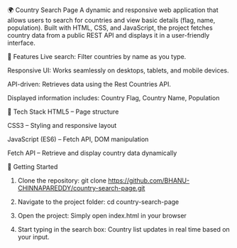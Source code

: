 🌍 Country Search Page
A dynamic and responsive web application that allows users to search for countries and view basic details (flag, name, population). Built with HTML, CSS, and JavaScript, the project fetches country data from a public REST API and displays it in a user-friendly interface.

📌 Features
Live search: Filter countries by name as you type.

Responsive UI: Works seamlessly on desktops, tablets, and mobile devices.

API-driven: Retrieves data using the Rest Countries API.

Displayed information includes:
  Country Flag,
  Country Name,
  Population

🧱 Tech Stack
  HTML5 – Page structure
  
  CSS3 – Styling and responsive layout
  
  JavaScript (ES6) – Fetch API, DOM manipulation
  
  Fetch API – Retrieve and display country data dynamically

🔧 Getting Started
1. Clone the repository: 
  git clone https://github.com/BHANU-CHINNAPAREDDY/country-search-page.git

2. Navigate to the project folder: 
  cd country-search-page

3. Open the project: 
  Simply open index.html in your browser

4. Start typing in the search box: 
  Country list updates in real time based on your input.

